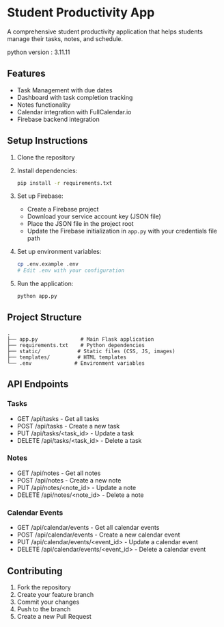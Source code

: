 # Student Productivity App

A comprehensive student productivity application that helps students manage their tasks, notes, and schedule.

python version : 3.11.11

## Features

- Task Management with due dates
- Dashboard with task completion tracking
- Notes functionality
- Calendar integration with FullCalendar.io
- Firebase backend integration

## Setup Instructions

1. Clone the repository
2. Install dependencies:
   ```bash
   pip install -r requirements.txt
   ```
3. Set up Firebase:
   - Create a Firebase project
   - Download your service account key (JSON file)
   - Place the JSON file in the project root
   - Update the Firebase initialization in `app.py` with your credentials file path

4. Set up environment variables:
   ```bash
   cp .env.example .env
   # Edit .env with your configuration
   ```

5. Run the application:
   ```bash
   python app.py
   ```

## Project Structure

```
.
├── app.py              # Main Flask application
├── requirements.txt    # Python dependencies
├── static/            # Static files (CSS, JS, images)
├── templates/         # HTML templates
└── .env              # Environment variables
```

## API Endpoints

### Tasks
- GET /api/tasks - Get all tasks
- POST /api/tasks - Create a new task
- PUT /api/tasks/<task_id> - Update a task
- DELETE /api/tasks/<task_id> - Delete a task

### Notes
- GET /api/notes - Get all notes
- POST /api/notes - Create a new note
- PUT /api/notes/<note_id> - Update a note
- DELETE /api/notes/<note_id> - Delete a note

### Calendar Events
- GET /api/calendar/events - Get all calendar events
- POST /api/calendar/events - Create a new calendar event
- PUT /api/calendar/events/<event_id> - Update a calendar event
- DELETE /api/calendar/events/<event_id> - Delete a calendar event

## Contributing

1. Fork the repository
2. Create your feature branch
3. Commit your changes
4. Push to the branch
5. Create a new Pull Request 